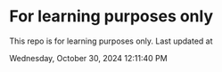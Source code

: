 # For learning purposes only
This repo is for learning purposes only.
Last updated at

Wednesday, October 30, 2024 12:11:40 PM

